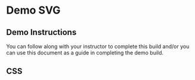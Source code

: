 # Demo SVG

## Demo Instructions
You can follow along with your instructor to complete this build and/or you can use this document as a guide in completing the demo build.

## CSS